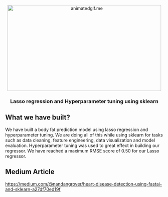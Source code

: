 <p align="center">
<img  alt="animatedgif.me" height="275px" width="490px" src="https://anderfernandez.com/wp-content/uploads/2021/10/Tutorial-Sklearn.jpg">
</p>

<h3 align="center"> Lasso regression and Hyperparameter tuning using sklearn</h3>

## What we have built?
We have built a body fat prediction model using lasso regression and hyperparameter tuning. We are doing all of this while using sklearn for  tasks such as data cleaning, feature engineering, data visualization and model evaluation. Hyperparameter tuning was used to great effect in building our regressor. We have reached a maximum RMSE score of 0.50 for our Lasso regressor.

## Medium Article
https://medium.com/@nandangrover/heart-disease-detection-using-fastai-and-sklearn-a27df70ed19f
